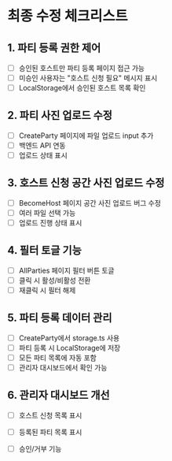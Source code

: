 # 최종 수정 체크리스트

## 1. 파티 등록 권한 제어
- [ ] 승인된 호스트만 파티 등록 페이지 접근 가능
- [ ] 미승인 사용자는 "호스트 신청 필요" 메시지 표시
- [ ] LocalStorage에서 승인된 호스트 목록 확인

## 2. 파티 사진 업로드 수정
- [ ] CreateParty 페이지에 파일 업로드 input 추가
- [ ] 백엔드 API 연동
- [ ] 업로드 상태 표시

## 3. 호스트 신청 공간 사진 업로드 수정
- [ ] BecomeHost 페이지 공간 사진 업로드 버그 수정
- [ ] 여러 파일 선택 가능
- [ ] 업로드 진행 상태 표시

## 4. 필터 토글 기능
- [ ] AllParties 페이지 필터 버튼 토글
- [ ] 클릭 시 활성/비활성 전환
- [ ] 재클릭 시 필터 해제

## 5. 파티 등록 데이터 관리
- [ ] CreateParty에서 storage.ts 사용
- [ ] 파티 등록 시 LocalStorage에 저장
- [ ] 모든 파티 목록에 자동 포함
- [ ] 관리자 대시보드에서 확인 가능

## 6. 관리자 대시보드 개선
- [ ] 호스트 신청 목록 표시
- [ ] 등록된 파티 목록 표시
- [ ] 승인/거부 기능

